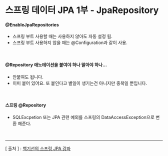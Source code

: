 스프링 데이터 JPA 1부 - JpaRepository
===

#### @EnableJpaRepositories
+	스프링 부트 사용할 때는 사용하지 않아도 자동 설정 됨.
+	스프링 부트 사용하지 않을 때는 @Configuration과 같이 사용.

<br/>

#### @Repository 애노테이션을 붙여야 하나 말아야 하나...
+	안붙여도 됩니다.
+	이미 붙어 있어요. 또 붙인다고 별일이 생기는건 아니지만 중복일 뿐입니다.

<br/>

#### 스프링 @Repository
+	SQLExcpetion 또는 JPA 관련 예외를 스프링의 DataAccessException으로 변환 해준다.

<br/>

---
[ 출처 ] : [백기선의 스프링 JPA 강좌](https://www.inflearn.com/course/%EC%8A%A4%ED%94%84%EB%A7%81-%EB%8D%B0%EC%9D%B4%ED%84%B0-jpa)
